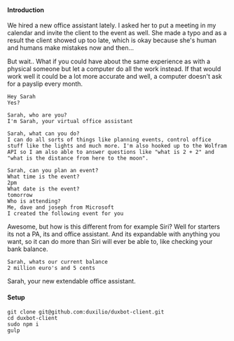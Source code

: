 #### Introduction
We hired a new office assistant lately. I asked her to put a meeting in my calendar and invite the client to the event as well. She made a typo and as a result the client showed up too late, which is okay because she's human and humans make mistakes now and then...

But wait.. What if you could have about the same experience as with a physical someone but let a computer do all the work instead. If that would work well it could be a lot more accurate and well, a computer doesn't ask for a payslip every month.

`Hey Sarah`<br>
`Yes?`

`Sarah, who are you?`<br>
`I'm Sarah, your virtual office assistant`

`Sarah, what can you do?`<br>
`I can do all sorts of things like planning events, control office stuff like the lights and much more. I'm also hooked up to the Wolfram API so I am also able to answer questions like "what is 2 + 2" and "what is the distance from here to the moon".`

`Sarah, can you plan an event?`<br>
`What time is the event?`<br>
`2pm`<br>
`What date is the event?`<br>
`tomorrow`<br>
`Who is attending?`<br>
`Me, dave and joseph from Microsoft`<br>
`I created the following event for you`

Awesome, but how is this different from for example Siri? Well for starters its not a PA, its and office assistant. And its expandable with anything you want, so it can do more than Siri will ever be able to, like checking your bank balance.

`Sarah, whats our current balance`<br>
`2 million euro's and 5 cents`

Sarah, your new extendable office assistant.

#### Setup
```
git clone git@github.com:duxilio/duxbot-client.git
cd duxbot-client
sudo npm i
gulp
```
